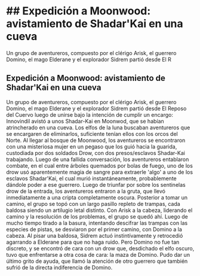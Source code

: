 # ## Expedición a Moonwood: avistamiento de Shadar'Kai en una cueva
Un grupo de aventureros, compuesto por el clérigo Arisk, el guerrero Domino, el mago Elderane y el explorador Sidrem partió desde El R

## Expedición a Moonwood: avistamiento de Shadar'Kai en una cueva
Un grupo de aventureros, compuesto por el clérigo Arisk, el guerrero Domino, el mago Elderane y el explorador Sidrem partió desde El Reposo del Cuervo luego de unirse bajo la intención de cumplir un encargo: Innovindil avistó a unos Shadar-Kai en Moonwod, que se habían atrincherado en una cueva. Los elfos de la luna buscaban aventureros que se encargaren de eliminarlos, suficiente tenían ellos con los orcos del Norte.
     Al llegar al bosque de Moonwood, los aventureros se encontraron con una misteriosa mujer en un pegaso que los guió hacia la guarida, custodiada por dos soldados Drow, con dos presos/esclavos Shadar-Kai trabajando. Luego de una fallida conversación, los aventureros entablaron combate, en el cual entre árboles quemados por bolas de fuego, uno de los drow usó aparentemente magia de sangre para extraerle 'algo' a uno de los esclavos Shadar'Kai, el cual murió instantáneamente, probablemente dándole poder a ese guerrero.
    Luego de triunfar por sobre los sentinelas drow de la entrada, los aventureros entraron a la gruta, que llevó inmediatamente a una cripta completamente oscura. Posterior a tomar un camino, el grupo se topó con un largo pasillo repleto de trampas, cada baldosa siendo un artilugio letal distinto. Con Arisk a la cabeza, liderando el camino y la resolución de los problemas, el grupo se quedó ahí. Luego de mucho tiempo tirado a la basura, intentando descifrar las trampas con las especies de pistas, se desviaron por el primer camino, con Domino a la cabeza. Al pisar una baldosa, Sidrem actuó instintívamente y retrocedió agarrando a Elderane para que no haga ruido. Pero Domino no fue tan discreto, y se encontró de cara con un drow que, desdichado el elfo oscuro, tuvo que enfrentarse a otra cosa de cara: la maza de Domino. Pudo dar un último grito de ayuda, que llamó la atención de otro guerrero que también sufrió de la directa indiferencia de Domino.

